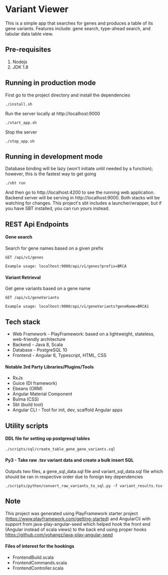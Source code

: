 # Variant Viewer

This is a simple app that searches for genes and produces a table of its gene variants.
Features include: gene search, type-ahead search, and tabular data table view.

## Pre-requisites
1. Nodejs 
2. JDK 1.8

## Running in production mode
First go to the project directory and install the dependencies
```
./install.sh 
```
Run the server locally at http://localhost:9000
```
./start_app.sh
```
Stop the server
```
./stop_app.sh
```

## Running in development mode
Database binding will be lazy (won't initiate until needed by a function); however, this is the fastest way to get going
```
./sbt run
```
And then go to http://localhost:4200 to see the running web application.
Backend server will be serving in http://localhost:9000.
Both stacks will be watching for changes.
This project's sbt includes a launcher/wrapper, but if you have SBT installed, you can run yours instead.

## REST Api Endpoints

#### Gene search
Search for gene names based on a given prefix
```
GET /api/v1/genes

Example usage: localhost:9000/api/v1/genes?prefix=BRCA
```
#### Variant Retrieval
Get gene variants based on a gene name
```
GET /api/v1/geneVariants

Example usage: localhost:9000/api/v1/geneVariants?geneName=BRCA1
```


## Tech stack
- Web Framework - PlayFramework: based on a lightweight, stateless, web-friendly architecture
- Backend - Java 8, Scala
- Database - PostgreSQL 10
- Frontend - Angular 6, Typescript, HTML, CSS

#### Notable 3rd Party Libraries/Plugins/Tools
- RxJs
- Guice (DI framework)
- Ebeans (ORM)
- Angular Material Component
- Bulma (CSS)
- Sbt (build tool)
- Angular CLI - Tool for init, dev, scaffold Angular apps

## Utility scripts
#### DDL file for setting up postgresql tables
```
./scripts/sql/create_table_gene_gene_variants.sql
```
#### Py3 - Take raw .tsv variant data and create a bulk insert SQL
Outputs two files, a gene_sql_data.sql file and variant_sql_data.sql file which should be ran
in respective order due to foreign key dependencies
```
./scripts/python/convert_raw_variants_to_sql.py -f variant_results.tsv
```

## Note
This project was generated using PlayFramework starter project (https://www.playframework.com/getting-started) and 
AngularCli with support from java-play-angular-seed which helped hook the front end (Angular instead of scala views) 
to the back end using proper hooks
https://github.com/yohangz/java-play-angular-seed

#### Files of interest for the hookings
- FrontendBuild.scala
- FrontendCommands.scala
- FrontendController.scala